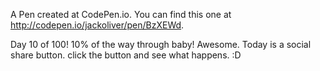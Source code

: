 A Pen created at CodePen.io. You can find this one at http://codepen.io/jackoliver/pen/BzXEWd.

 Day 10 of 100! 10% of the way through baby! Awesome. Today is a social share button. click the button and see what happens. :D